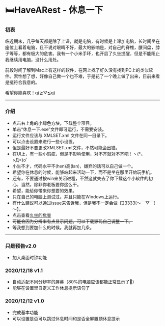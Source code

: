# :bed:HaveARest - 休息一下


### 初衷

临近期末，几乎每天都是除了上课，就是电脑，有时候是上课加电脑，长时间坐在座位上看着电脑，且不说对眼睛不好，最大的影响是，对自己的脊椎，腰间盘，脖子等等，都有极大的危害。我有一个小米手环，也开启了久坐提醒，但是不能阻止我继续用电脑，没什么用处。

前段时间了解到Mac上有这样的软件，在网上找了好久没有找到PC上的类似软件。索性想了想，好像自己做一个也不难，于是花了一个晚上做了出来，目前来看是挺符合我意的。

希望你能喜欢！q(≧▽≦q)

---

### 介绍

- 点击右上角的小绿色方块，下载整个项目。
- 单击“休息一下.exe”文件即可运行，不需要安装。
- 运行文件应该与 XMLSET.xml 文件在同一目录下。
- 可以点击设置来进行一些小设置。
- 但是最好不要更改XMLSET.xml文件，不然可能会出错。
- 在UI上，有一些小瑕疵，但是不影响使用，对不齐就对不齐吧！ヽ(*。>Д<)o゜
- 小生不才，代码水平不(hen)高(lan)，嫌弃的话可以自己做一个。
- 希望你在休息的时候，能够站起来活动一下，而不是坐在那里开始玩手机。
- 还有，不要通过按win来关闭进程，不然这就失去了你下载这个小软件的初心，当然，除非你老板要你这么干。
- 希望，能给你带来你想要的效果。
- 只在自己的电脑上测试过，并且只能在Windows上运行。
- 有什么建议可以通过issue来告诉我，但是我不一定会做【23333(～￣▽￣)～】。
- 点击查看[久坐的危害](https://m.baidu.com/bh/m/detail/vc_10883166790730183940)
- ~~可能会因为分辨率有点显示问题，可以下载源码自己调整一下。~~
- 等我想到要加什么的时候，我就再加几条。

---



### ~~只是预告~~v2.0

- 加入桌面时钟功能



### 2020/12/18 v1.1

- 自动适配不同分辨率的屏幕（80%的电脑应该都能正常显示了:thinking:）
- 能够在设置里自定义工作休息提示语句了



### 2020/12/12 v1.0

- 完成基本功能
- 可以设置是否可以跳过休息时间和是否全屏置顶休息提示